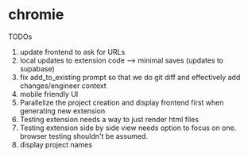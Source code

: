 # chromie

TODOs
1. update frontend to ask for URLs
2. local updates to extension code --> minimal saves (updates to supabase)
3. fix add_to_existing prompt so that we do git diff and effectively add changes/engineer context
4. mobile friendly UI
5. Parallelize the project creation and display frontend first when generating new extension
6. Testing extension needs a way to just render html files
7. Testing extension side by side view needs option to focus on one. browser testing shouldn't be assumed.
8. display project names


   
